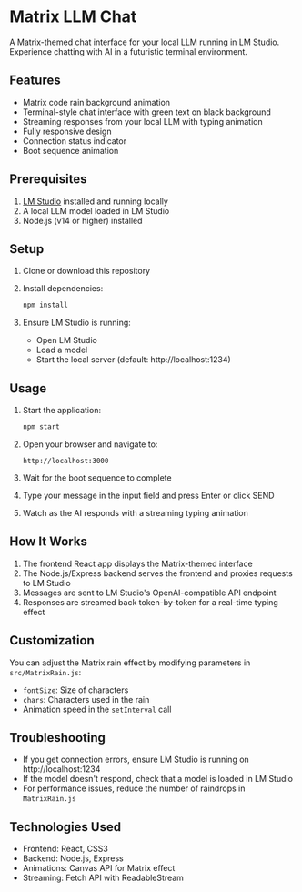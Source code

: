 # Matrix LLM Chat

A Matrix-themed chat interface for your local LLM running in LM Studio. Experience chatting with AI in a futuristic terminal environment.

## Features

- Matrix code rain background animation
- Terminal-style chat interface with green text on black background
- Streaming responses from your local LLM with typing animation
- Fully responsive design
- Connection status indicator
- Boot sequence animation

## Prerequisites

1. [LM Studio](https://lmstudio.ai/) installed and running locally
2. A local LLM model loaded in LM Studio
3. Node.js (v14 or higher) installed

## Setup

1. Clone or download this repository

2. Install dependencies:
   ```bash
   npm install
   ```

3. Ensure LM Studio is running:
   - Open LM Studio
   - Load a model
   - Start the local server (default: http://localhost:1234)

## Usage

1. Start the application:
   ```bash
   npm start
   ```

2. Open your browser and navigate to:
   ```
   http://localhost:3000
   ```

3. Wait for the boot sequence to complete

4. Type your message in the input field and press Enter or click SEND

5. Watch as the AI responds with a streaming typing animation

## How It Works

1. The frontend React app displays the Matrix-themed interface
2. The Node.js/Express backend serves the frontend and proxies requests to LM Studio
3. Messages are sent to LM Studio's OpenAI-compatible API endpoint
4. Responses are streamed back token-by-token for a real-time typing effect

## Customization

You can adjust the Matrix rain effect by modifying parameters in `src/MatrixRain.js`:
- `fontSize`: Size of characters
- `chars`: Characters used in the rain
- Animation speed in the `setInterval` call

## Troubleshooting

- If you get connection errors, ensure LM Studio is running on http://localhost:1234
- If the model doesn't respond, check that a model is loaded in LM Studio
- For performance issues, reduce the number of raindrops in `MatrixRain.js`

## Technologies Used

- Frontend: React, CSS3
- Backend: Node.js, Express
- Animations: Canvas API for Matrix effect
- Streaming: Fetch API with ReadableStream